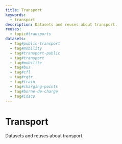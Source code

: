 ```yaml
---
title: Transport
keywords:
  - transport
description: Datasets and reuses about transport.
reuses:
  - topic#transports
datasets:
  - tag#public-transport
  - tag#mobility
  - tag#transport-public
  - tag#transport
  - tag#mobilite
  - tag#bus
  - tag#cfl
  - tag#rgtr
  - tag#train
  - tag#charging-points
  - tag#borne-de-charge
  - tag#idacs
---
```

# Transport

Datasets and reuses about transport.
